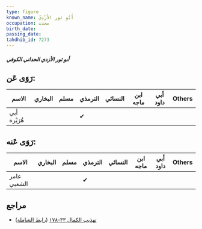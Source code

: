 ```yaml
---
type: figure
known_name: أَبُو ثور الأَزْدِيّ
occupation: محدث
birth_date:
passing_date:
tahdhib_id: 7273
---
```

##### أبو ثور الأزدي الحداني الكوفي

## رَوَى عَن:
| الاسم        | البخاري | مسلم | الترمذي | النسائي | ابن ماجه | أبي داود | Others |
| ------------ | ------- | ---- | ------- | ------- | -------- | -------- | ------ |
| أبي هُرَيْرة |         |      | ✔       |         |          |          |        |
## رَوَى عَنه:
| الاسم       | البخاري | مسلم | الترمذي | النسائي | ابن ماجه | أبي داود | Others |
| ----------- | ------- | ---- | ------- | ------- | -------- | -------- | ------ |
| عامر الشعبي |         |      | ✔       |         |          |          |        |
## مراجع
- [تهذيب الكمال ٣٣-١٧٨](obsidian://open?vault=Tahdhib-al-Kamal&file=Figures/٧٢٧٣-أبو%20ثور%20الأزدي%20الحداني%20الكوفي) ([رابط الشاملة](https://shamela.ws/book/3722/17849))